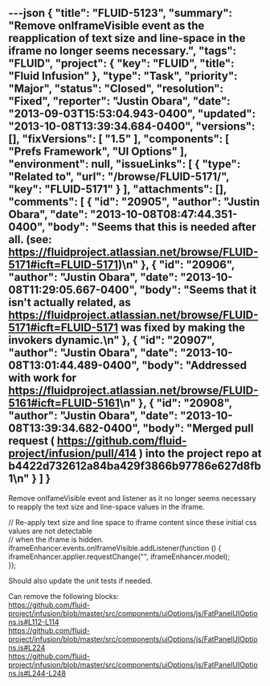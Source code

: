---json
{
  "title": "FLUID-5123",
  "summary": "Remove onIframeVisible event as the reapplication of text size and line-space in the iframe no longer seems necessary.",
  "tags": "FLUID",
  "project": {
    "key": "FLUID",
    "title": "Fluid Infusion"
  },
  "type": "Task",
  "priority": "Major",
  "status": "Closed",
  "resolution": "Fixed",
  "reporter": "Justin Obara",
  "date": "2013-09-03T15:53:04.943-0400",
  "updated": "2013-10-08T13:39:34.684-0400",
  "versions": [],
  "fixVersions": [
    "1.5"
  ],
  "components": [
    "Prefs Framework",
    "UI Options"
  ],
  "environment": null,
  "issueLinks": [
    {
      "type": "Related to",
      "url": "/browse/FLUID-5171/",
      "key": "FLUID-5171"
    }
  ],
  "attachments": [],
  "comments": [
    {
      "id": "20905",
      "author": "Justin Obara",
      "date": "2013-10-08T08:47:44.351-0400",
      "body": "Seems that this is needed after all. (see: <https://fluidproject.atlassian.net/browse/FLUID-5171#icft=FLUID-5171>)\n"
    },
    {
      "id": "20906",
      "author": "Justin Obara",
      "date": "2013-10-08T11:29:05.667-0400",
      "body": "Seems that it isn't actually related, as <https://fluidproject.atlassian.net/browse/FLUID-5171#icft=FLUID-5171> was fixed by making the invokers dynamic.\n"
    },
    {
      "id": "20907",
      "author": "Justin Obara",
      "date": "2013-10-08T13:01:44.489-0400",
      "body": "Addressed with work for <https://fluidproject.atlassian.net/browse/FLUID-5161#icft=FLUID-5161>\n"
    },
    {
      "id": "20908",
      "author": "Justin Obara",
      "date": "2013-10-08T13:39:34.682-0400",
      "body": "Merged pull request ( <https://github.com/fluid-project/infusion/pull/414> ) into the project repo at b4422d732612a84ba429f3866b97786e627d8fb1\n"
    }
  ]
}
---
Remove onIfameVisible event and listener as it no longer seems necessary to reapply the text size and line-space values in the iframe.

// Re-apply text size and line space to iframe content since these initial css values are not detectable\
// when the iframe is hidden.\
iframeEnhancer.events.onIframeVisible.addListener(function () {\
iframeEnhancer.applier.requestChange("", iframeEnhancer.model);\
});

Should also update the unit tests if needed.

Can remove the following blocks:\
<https://github.com/fluid-project/infusion/blob/master/src/components/uiOptions/js/FatPanelUIOptions.js#L112-L114>\
<https://github.com/fluid-project/infusion/blob/master/src/components/uiOptions/js/FatPanelUIOptions.js#L224>\
<https://github.com/fluid-project/infusion/blob/master/src/components/uiOptions/js/FatPanelUIOptions.js#L244-L248>

        